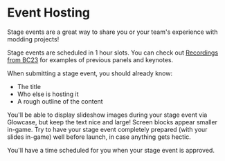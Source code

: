 # Event Hosting

Stage events are a great way to share you or your team's experience with modding projects!

Stage events are scheduled in 1 hour slots. You can check out [Recordings from BC23](https://www.youtube.com/playlist?list=PLt1hnuf_SwBeF1l6BAUaE7C3SOW63DOVD) for examples of previous panels and keynotes.

When submitting a stage event, you should already know:
- The title
- Who else is hosting it
- A rough outline of the content

You'll be able to display slideshow images during your stage event via Glowcase, but keep the text nice and large! Screen blocks appear smaller in-game. Try to have your stage event completely prepared (with your slides in-game) well before launch, in case anything gets hectic.

You'll have a time scheduled for you when your stage event is approved. 
